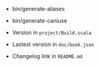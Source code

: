 * bin/generate-aliases

* bin/generate-caniuse

* Version in `project/Build.scala`

* Lastest version in `doc/book.json`

* Changelog link in `README.md`
